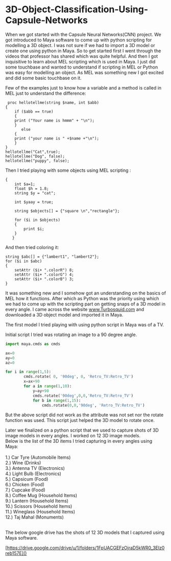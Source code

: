 # 3D-Object-Classification-Using-Capsule-Networks

When we got started with the Capsule Neural Networks(CNN) project.
We got introduced to Maya software to come up with python scripting for modelling a 3D object.
I was not sure if we had to import a 3D model or create one using python in Maya.
So to get started first I went through the videos that professor has shared which was quite helpful.
And then I got inquisitive to learn about MEL scripting which is used in Maya.
I just did some touchbase and wanted to understand if scripting in MEL or Python was easy for modelling an object.
As MEL was something new I got excited and did some basic touchbase on it.

Few of the examples just to know how a variable and a method is called in MEL just to understand the difference:

```mel
 proc hellotellme(string $name, int $abb)
{
    if ($abb == true)
    {
    print ("Your name is hmmm" + "\n");
    }
       else
    {
    print ("your name is " +$name +"\n");
    }
}
hellotellme("Cat",true);
hellotellme("Dog", false);
hellotellme("puppy", false);
```
Then I tried playing with some objects using MEL scripting :

```mel
{
    int $a=1;
    float $h = 1.8;
    string $y = "cat";
    
    int $yaay = true;
    
    string $objects[] = {"square \n","rectangle"};
    
    for ($i in $objects)
    {
        print $i;
    }
   }
```
And then tried coloring it:

```mel
string $abc[] = {"lambert1", "lambert2"};
for ($i in $abc)
{
    setAttr ($i+ ".colorR") 8;
    setAttr ($i+ ".colorG") 4;
    setAttr ($i+ ".colorB") 3;
}
```
It was something new and I somehow got an understanding on the basics of MEL how it functions.
After which as Python was the priority using which we had to come up with the scripting part on getting snaps of a 3D model in every angle. I came across the website www.Turbosquid.com and downloaded a 3D object model and imported it in Maya.

The first model I tried playing with using python script in Maya was of a TV.

Initial script I tried was rotating an image to a 90 degree angle.

```python
import maya.cmds as cmds

ax=0
ay=0
az=0

for i in range(1,5):
        cmds.rotate( 0, '90deg', 0, 'Retro_TV:Retro_TV')
        x=ax+90
        for a in range(1,10):
            y=ay+90
            cmds.rotate('90deg',0,0,'Retro_TV:Retro_TV')
            for b in range(1,15):
                cmds.rotate(0,0,'90deg', 'Retro_TV:Retro_TV')
 ```
 But the above script did not work as the attribute was not set nor the rotate function was used.
 This script just helped the 3D model to rotate once.
 
Later we finalized on a python script that we used to capture shots of 3D image models in every angles.
I worked on 12 3D image models.
<br> Below is the list of the 3D items I tried capturing in every angles using Maya:
<br>
<br> 1.) Car Tyre (Automobile Items)
<br> 2.) Wine (Drinks)
<br> 3.) Antenna TV (Electronics)
<br> 4.) Light Bulb (Electronics)
<br> 5.) Capsicum (Food)
<br> 6.) Chicken (Food)
<br> 7.) Cupcake (Food)
<br> 8.) Coffee Mug (Household Items)
<br> 9.) Lantern (Household Items)
<br> 10.) Scissors (Household Items)
<br> 11.) Wineglass (Household Items)
<br> 12.) Taj Mahal (Monuments)

<br> The below google drive has the shots of 12 3D models that I captured using Maya software.
 
[https://drive.google.com/drive/u/1/folders/1FpUACGEFzOjraD5kWR0_3Elz0reb157E]()

